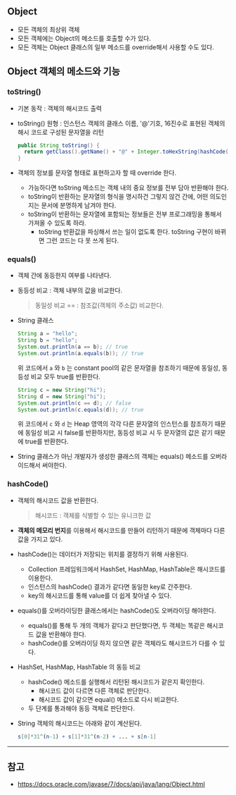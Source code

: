 ## Object

- 모든 객체의 최상위 객체
- 모든 객체에는 Object의 메소드를 호출할 수가 있다.
- 모든 객체는 Object 클래스의 일부 메소드를 override해서 사용할 수도 있다.



## Object 객체의 메소드와 기능

### toString()

- 기본 동작 : 객체의 해시코드 출력

- toString() 원형 : 인스턴스 객체의 클래스 이름, '@'기호, 16진수로 표현된 객체의 해시 코드로 구성된 문자열을 리턴

  ```java
  public String toString() {
    return getClass().getName() + "@" + Integer.toHexString(hashCode());
  }
  ```

- 객체의 정보를 문자열 형태로 표현하고자 할 때 override 한다.

  - 가능하다면 toString 메소드는 객체 내의 중요 정보를 전부 담아 반환해야 한다.
  - toString이 반환하는 문자열의 형식을 명시하건 그렇지 않건 간에, 어떤 의도인지는 문서에 분명하게 남겨야 한다.
  - toString이 반환하는 문자열에 포함되는 정보들은 전부 프로그래밍을 통해서 가져올 수 있도록 하라.
    - toString 반환값을 파싱해서 쓰는 일이 없도록 한다. toString 구현이 바뀌면 그런 코드는 다 못 쓰게 된다.

### equals()

- 객체 간에 동등한지 여부를 나타낸다.

- 동등성 비교 : 객체 내부의 값을 비교한다. 

  > 동일성 비교 == : 참조값(객체의 주소값) 비교한다.

- String 클래스

  ```java
  String a = "hello";
  String b = "hello";
  System.out.println(a == b); // true
  System.out.println(a.equals(b)); // true
  ```

  위 코드에서  `a` 와 `b` 는  constant pool의 같은 문자열을 참조하기 때문에 동일성, 동등성 비교 모두 true를 반환한다.

  ```java
  String c = new String("hi");
  String d = new String("hi");
  System.out.println(c == d); // false
  System.out.println(c.equals(d)); // true
  ```

  위 코드에서 `c` 와 `d` 는 Heap 영역의 각각 다른 문자열의 인스턴스를 참조하기 때문에 동일성 비교 시 false를 반환하지만, 동등성 비교 시 두 문자열의 값은 같기 때문에 true를 반환한다.

- String 클래스가 아닌 개발자가 생성한 클래스의 객체는 equals() 메소드를 오버라이드해서 써야한다.

### hashCode()

- 객체의 해시코드 값을 반환한다.

  > 해시코드 : 객체를 식별할 수 있는 유니크한 값

- **객체의 메모리 번지**를 이용해서 해시코드를 만들어 리턴하기 때문에 객체마다 다른 값을 가지고 있다.

- hashCode()는 데이터가 저장되는 위치를 결정하기 위해 사용된다.
  - Collection 프레임워크에서 HashSet, HashMap, HashTable은 해시코드를 이용한다.
  - 인스턴스의 hashCode() 결과가 같다면 동일한 key로 간주한다.
  - key의 해시코드를 통해 value를 더 쉽게 찾아낼 수 있다.

- equals()를 오버라이딩한 클래스에서는 hashCode()도 오버라이딩 해야한다.
  - equals()를 통해 두 개의 객체가 같다고 판단했다면, 두 객체는 똑같은 해시코드 값을 반환해야 한다.
  - hashCode()를 오버라이딩 하지 않으면 같은 객체라도 해시코드가 다를 수 있다.

- HashSet, HashMap, HashTable 의 동등 비교

  - hashCode() 메소드를 실행해서 리턴된 해시코드가 같은지 확인한다.
    - 해시코드 값이 다르면 다른 객체로 판단한다.
    - 해시코드 값이 같으면 equal() 메소드로 다시 비교한다.
  - 두 단계를 통과해야 동등 객체로 판단한다.

- String 객체의 해시코드는 아래와 같이 계산된다.

  ```mathematica
  s[0]*31^(n-1) + s[1]*31^(n-2) + ... + s[n-1]
  ```

---

## 참고

- https://docs.oracle.com/javase/7/docs/api/java/lang/Object.html